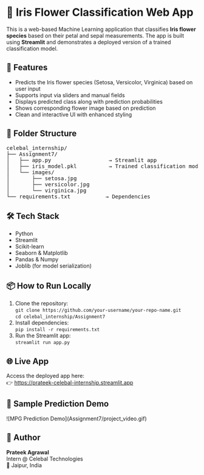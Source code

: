 <h1>🌸 Iris Flower Classification Web App</h1>

<p>This is a web-based Machine Learning application that classifies <strong>Iris flower species</strong> based on their petal and sepal measurements. The app is built using <strong>Streamlit</strong> and demonstrates a deployed version of a trained classification model.</p>

<h2>🚀 Features</h2>
<ul>
  <li>Predicts the Iris flower species (Setosa, Versicolor, Virginica) based on user input</li>
  <li>Supports input via sliders and manual fields</li>
  <li>Displays predicted class along with prediction probabilities</li>
  <li>Shows corresponding flower image based on prediction</li>
  <li>Clean and interactive UI with enhanced styling</li>
</ul>

<h2>📁 Folder Structure</h2>
<pre>
celebal_internship/  
├── Assignment7/  
│   ├── app.py                  → Streamlit app  
│   ├── iris_model.pkl          → Trained classification model (RandomForest)  
│   └── images/  
│       ├── setosa.jpg  
│       ├── versicolor.jpg  
│       └── virginica.jpg  
└── requirements.txt           → Dependencies
</pre>

<h2>🛠️ Tech Stack</h2>
<ul>
  <li>Python</li>
  <li>Streamlit</li>
  <li>Scikit-learn</li>
  <li>Seaborn & Matplotlib</li>
  <li>Pandas & Numpy</li>
  <li>Joblib (for model serialization)</li>
</ul>

<h2>📦 How to Run Locally</h2>
<ol>
  <li>Clone the repository:<br>
    <code>git clone https://github.com/your-username/your-repo-name.git</code><br>
    <code>cd celebal_internship/Assignment7</code>
  </li>
  <li>Install dependencies:<br>
    <code>pip install -r requirements.txt</code>
  </li>
  <li>Run the Streamlit app:<br>
    <code>streamlit run app.py</code>
  </li>
</ol>

<h2>🌐 Live App</h2>
<p>Access the deployed app here:<br>
👉 <a href="https://prateek-celebal-internship.streamlit.app" target="_blank">https://prateek-celebal-internship.streamlit.app</a></p>

<h2>🎥 Sample Prediction Demo</h2>
![MPG Prediction Demo](Assignment7/project_video.gif)


<h2>👤 Author</h2>
<p><strong>Prateek Agrawal</strong><br>
Intern @ Celebal Technologies<br>
📍 Jaipur, India</p>



